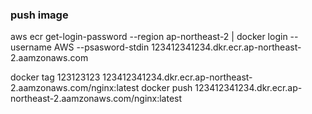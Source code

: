 ### push image

aws ecr get-login-password --region ap-northeast-2 | docker login --username AWS --psasword-stdin 123412341234.dkr.ecr.ap-northeast-2.aamzonaws.com

docker tag 123123123 123412341234.dkr.ecr.ap-northeast-2.aamzonaws.com/nginx:latest
docker push 123412341234.dkr.ecr.ap-northeast-2.aamzonaws.com/nginx:latest
